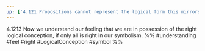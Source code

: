 ```yaml
---
up: ['4.121 Propositions cannot represent the logical form this mirrors itself in the propositions.']
---
```

4.1213 Now we understand our feeling that we are in possession of the right logical conception, if only all is right in our symbolism.
%%
#understanding #feel #right #LogicalConception #symbol %%